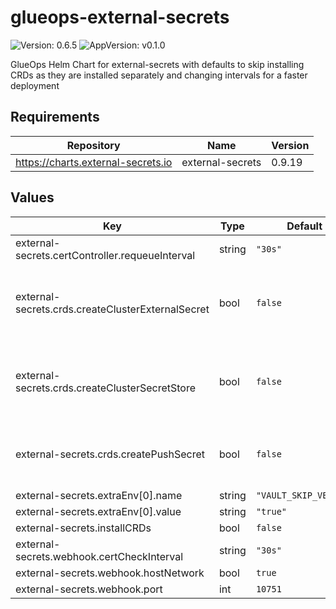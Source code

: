 # glueops-external-secrets

![Version: 0.6.5](https://img.shields.io/badge/Version-0.6.5-informational?style=flat-square) ![AppVersion: v0.1.0](https://img.shields.io/badge/AppVersion-v0.1.0-informational?style=flat-square)

GlueOps Helm Chart for external-secrets with defaults to skip installing CRDs as they are installed separately and changing intervals for a faster deployment

## Requirements

| Repository | Name | Version |
|------------|------|---------|
| https://charts.external-secrets.io | external-secrets | 0.9.19 |

## Values

| Key | Type | Default | Description |
|-----|------|---------|-------------|
| external-secrets.certController.requeueInterval | string | `"30s"` |  |
| external-secrets.crds.createClusterExternalSecret | bool | `false` | If true, create CRDs for Cluster External Secret. |
| external-secrets.crds.createClusterSecretStore | bool | `false` | If true, create CRDs for Cluster Secret Store. |
| external-secrets.crds.createPushSecret | bool | `false` | If true, create CRDs for Push Secret. |
| external-secrets.extraEnv[0].name | string | `"VAULT_SKIP_VERIFY"` |  |
| external-secrets.extraEnv[0].value | string | `"true"` |  |
| external-secrets.installCRDs | bool | `false` |  |
| external-secrets.webhook.certCheckInterval | string | `"30s"` |  |
| external-secrets.webhook.hostNetwork | bool | `true` |  |
| external-secrets.webhook.port | int | `10751` |  |
